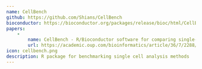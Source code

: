 ```yaml
---
name: CellBench
github: https://github.com/Shians/CellBench
bioconductor: https://bioconductor.org/packages/release/bioc/html/CellBench.html
papers:
    - 
        name: CellBench - R/Bioconductor software for comparing single-cell RNA-seq analysis methods
        url: https://academic.oup.com/bioinformatics/article/36/7/2288/5645177?login=false
icon: cellbench.png
description: R package for benchmarking single cell analysis methods
---
```

